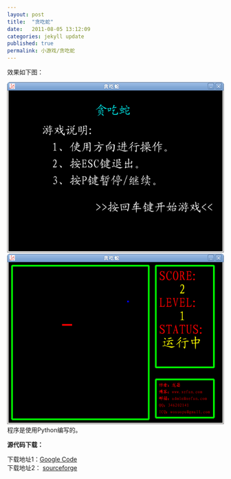 ```yaml
---
layout: post
title:  "贪吃蛇"
date:   2011-08-05 13:12:09
categories: jekyll update
published: true
permalink: 小游戏/贪吃蛇
---
```


效果如下图：  

<img class="aligncenter size-full wp-image-21" title="贪吃蛇" src="/assets/uploads/2011/08/snake.png" alt="" /><img class="aligncenter size-full wp-image-22" title="贪吃蛇-1" src="/assets/uploads/2011/08/snake-1.png" alt="" /><br />程序是使用Python编写的。

<strong>源代码下载：</strong>

下载地址1：<a href="http://code.google.com/p/lc-project/downloads/detail?name=snake.zip&amp;can=2&amp;q=" target="_blank">Google Code</a>  
下载地址2： <a href="http://sourceforge.net/projects/lc-project/files/LittleGame/snake.zip/download" target="_blank">sourceforge</a>  


